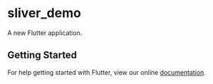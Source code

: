 # sliver_demo

A new Flutter application.

## Getting Started

For help getting started with Flutter, view our online
[documentation](https://flutter.io/).
